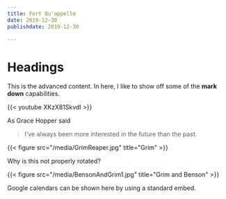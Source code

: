 ```yaml
---
title: Fort Qu'appelle
date: 2019-12-30
publishdate: 2019-12-30

---
```

# Headings
This is the advanced content. In here, I like to show off some of the **mark down** capabilities.


{{< youtube XKzX81SkvdI >}}

As Grace Hopper said

> I've always been more interested in the future than the past.

{{< figure src="/media/GrimReaper.jpg" title="Grim" >}}

Why is this not properly rotated?

{{< figure src="/media/BensonAndGrim1.jpg" title="Grim and Benson" >}}


Google calendars can be shown here by using a standard embed.
